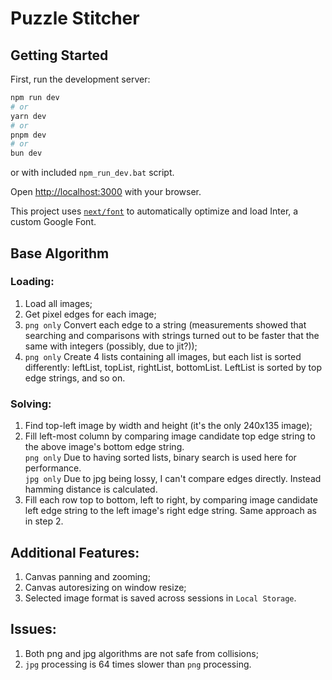 # Puzzle Stitcher

## Getting Started

First, run the development server:

```bash
npm run dev
# or
yarn dev
# or
pnpm dev
# or
bun dev
```

or with included `npm_run_dev.bat` script.

Open [http://localhost:3000](http://localhost:3000) with your browser.

This project uses [`next/font`](https://nextjs.org/docs/basic-features/font-optimization) to automatically optimize and load Inter, a custom Google Font.

## Base Algorithm

### Loading:

1. Load all images;
2. Get pixel edges for each image;
3. `png only` Convert each edge to a string (measurements showed that searching and comparisons with strings turned out to be faster that the same with integers (possibly, due to jit?));
4. `png only` Create 4 lists containing all images, but each list is sorted differently: leftList, topList, rightList, bottomList. LeftList is sorted by top edge strings, and so on.

### Solving:

1. Find top-left image by width and height (it's the only 240x135 image);
2. Fill left-most column by comparing image candidate top edge string to the above image's bottom edge string.  
`png only` Due to having sorted lists, binary search is used here for performance.  
`jpg only` Due to jpg being lossy, I can't compare edges directly. Instead hamming distance is calculated.  
3. Fill each row  top to bottom, left to right, by comparing image candidate left edge string to the left image's right edge string. Same approach as in step 2.

## Additional Features:

1. Canvas panning and zooming;
2. Canvas autoresizing on window resize;
3. Selected image format is saved across sessions in `Local Storage`.

## Issues:

1. Both png and jpg algorithms are not safe from collisions;
2. `jpg` processing is 64 times slower than `png` processing.


